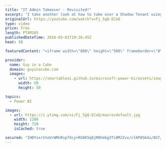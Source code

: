 ```yaml
---
title: "IT Admin Takeover - Revisited!"
excerpt: "I take another look at how to take over a Shadow Tenant using the IT Admin Takeover process.  The UI has changed both from a Power BI and O365 side, so this is updated with the latest and greatest.  Understanding the Shadow Tenant https://youtu.be/y4Bu8QP2QhE?list=PLv2BtOtLblH3SXM6Q44DCjykqp9xPozNH "
originalUrl: https://youtube.com/watch?v=Fj_5gQ-ECoQ
type: video
price: Free
length: PT4M10S
publishedDateTime: 2016-03-01T19:26:45Z
heat: 50

featuredContent: "<iframe width=\"800\" height=\"500\" frameborder=\"0\" src=\"https://www.youtube.com/embed/Fj_5gQ-ECoQ\" allow=\"accelerometer; autoplay; encrypted-media; gyroscope; picture-in-picture\" allowfullscreen></iframe>"

provider:
  name: Guy in a Cube
  domain: guyinacube.com
  images:
    - url: https://smartableai.github.io/microsoft-power-bi/assets/images/organizations/guyinacube.com-50x50.jpg
      width: 50
      height: 50

topics:
  - Power BI

images:
  - url: https://i.ytimg.com/vi/Fj_5gQ-ECoQ/maxresdefault.jpg
    width: 1280
    height: 720
    isCached: true

secured: "IHDYsxrSteUrWMnRspfXcy+RG0K5q8jM0hmbg3Ti0MJZvx/clKP8S64u/8GT/qMmtly1VAIGyxO7styufs9xLb3fobU+6b2UmZ14r2UHQs+Uu7Z1vP9uTHYWmp7J2Nt9H4hRDmIZE+hnXgObzzpUDjPbpJDkrmh9jLnhw52hbDj9CCL+9hQgW08GR8DIeRi5TIIU7HSbXuRIPLrjzly8n3Qv0XzSNzPLWJJ+BboV5q7fuNMEVa22o6P7pZF/mPLNpiqIIwVkeFLLOhTf2rpGi8SGQ7A6l2mwK5qonrhGkOj2Ij9fT+RGSK1MIeNfl/XlLsCMqk93myxHMAk1M3zW34vD0ASNegZXQjzm3RdB2wU1krMErycZutC8W9KLnxie8iSwSNulws8c96rRpZ2hS48hUei/PsLmOFpdW2LeLn8=;9mSKRdmFOfWVwaJOA8r5Hw=="
---
```


